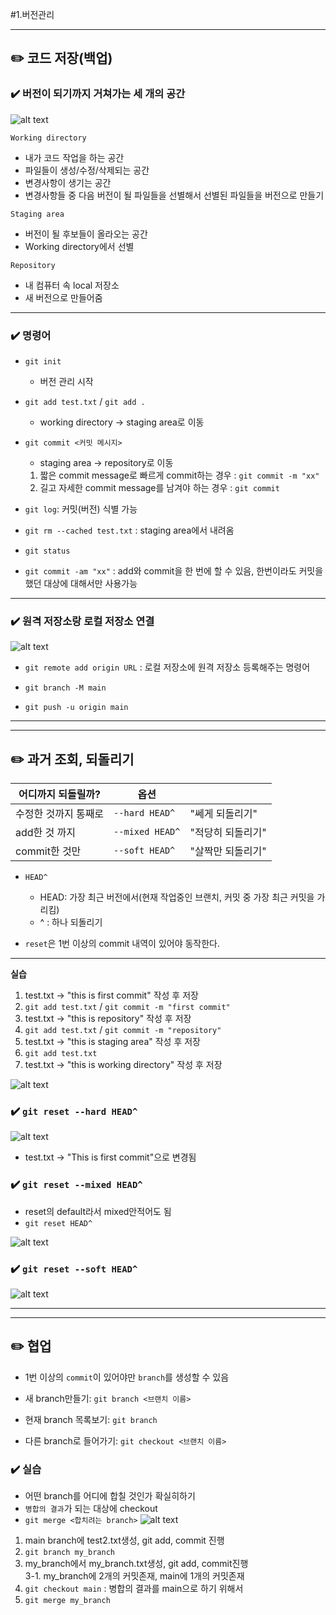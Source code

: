 #1.버전관리

---
## ✏️ 코드 저장(백업)

### ✔️ 버전이 되기까지 거쳐가는 세 개의 공간

![alt text](image/image.png)

`Working directory`
- 내가 코드 작업을 하는 공간
- 파일들이 생성/수정/삭제되는 공간
- 변경사항이 생기는 공간
- 변경사항들 중 다음 버전이 될 파일들을 선별해서 선별된 파일들을 버전으로 만들기

`Staging area`
- 버전이 될 후보들이 올라오는 공간
- Working directory에서 선별

`Repository`
- 내 컴퓨터 속 local 저장소
- 새 버전으로 만들어줌


---
### ✔️ 명령어
- `git init`
   - 버전 관리 시작
- `git add test.txt` / `git add .`
   - working directory -> staging area로 이동
- `git commit <커밋 메시지>`
   - staging area -> repository로 이동
   1. 짧은 commit message로 빠르게 commit하는 경우 : `git commit -m "xx"`
   2. 길고 자세한 commit message를 남겨야 하는 경우 :
   `git commit`

- `git log`: 커밋(버전) 식별 가능
- `git rm --cached test.txt` : staging area에서 내려옴
- `git status`
- `git commit -am "xx"` : add와 commit을 한 번에 할 수 있음, 한번이라도 커밋을 했던 대상에 대해서만 사용가능


---
### ✔️ 원격 저장소랑 로컬 저장소 연결

![alt text](image/image-2.png)

- `git remote add origin URL`
   : 로컬 저장소에 원격 저장소 등록해주는 명령어

- `git branch -M main`
- `git push -u origin main`



---
---
## ✏️ 과거 조회, 되돌리기
|어디까지 되돌릴까?|옵션| |
|------|------|------|
|수정한 것까지 통째로|`--hard HEAD^`|"쎄게 되돌리기"|
|add한 것 까지|`--mixed HEAD^`|"적당히 되돌리기"|
|commit한 것만|`--soft HEAD^`|"살짝만 되돌리기"|

- `HEAD^`
   - HEAD: 가장 최근 버전에서(현재 작업중인 브랜치, 커밋 중 가장 최근 커밋을 가리킴)
   - ^ : 하나 되돌리기

- `reset`은 1번 이상의 commit 내역이 있어야 동작한다.

---
**실습**

1. test.txt -> "this is first commit" 작성 후 저장
2. `git add test.txt` / `git commit -m "first commit"`
3. test.txt -> "this is repository" 작성 후 저장
4. `git add test.txt` / `git commit -m "repository"`
5. test.txt -> "this is staging area" 작성 후 저장
6. `git add test.txt`
7. test.txt -> "this is working directory" 작성 후 저장

![alt text](image/image-3.png)


### ✔️ `git reset --hard HEAD^`

![alt text](image/image-4.png)

- test.txt -> "This is first commit"으로 변경됨


### ✔️ `git reset --mixed HEAD^`
- reset의 default라서 mixed안적어도 됨
- `git reset HEAD^`

![alt text](image/image-5.png)

### ✔️ `git reset --soft HEAD^`

![alt text](image/image-6.png)

---
---
## ✏️ 협업
- 1번 이상의 `commit`이 있어야만 `branch`를 생성할 수 있음

- 새 branch만들기: `git branch <브랜치 이름>`
- 현재 branch 목록보기: `git branch`
- 다른 branch로 들어가기: `git checkout <브랜치 이름>`


### ✔️ 실습

- 어떤 branch를 어디에 합칠 것인가 확실히하기
- `병합의 결과`가 되는 대상에 checkout
- `git merge <합치려는 branch>`
![alt text](image/image-7.png)

1. main branch에 test2.txt생성, git add, commit 진행
2. `git branch my_branch`
3. my_branch에서 my_branch.txt생성, git add, commit진행<br>
3-1. my_branch에 2개의 커밋존재, main에 1개의 커밋존재
4. `git checkout main` : 병합의 결과를 main으로 하기 위해서
5. `git merge my_branch`